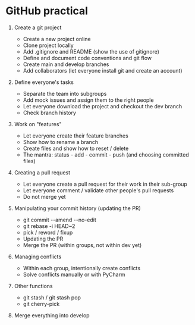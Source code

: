 # GitHub practical

1. Create a git project
	- Create a new project online
	- Clone project locally
	- Add .gitignore and README (show the use of gitignore)
	- Define and document code conventions and git flow
	- Create main and develop branches
	- Add collaborators (let everyone install git and create an account)

2. Define everyone's tasks
	- Separate the team into subgroups
	- Add mock issues and assign them to the right people
	- Let everyone download the project and checkout the dev branch
	- Check branch history

3. Work on "features"
	- Let everyone create their feature branches
	- Show how to rename a branch
	- Create files and show how to reset / delete
	- The mantra: status - add - commit - push (and choosing committed files)

4. Creating a pull request
	- Let everyone create a pull request for their work in their sub-group
	- Let everyone comment / validate other people's pull requests
	- Do not merge yet

5. Manipulating your commit history (updating the PR)
	- git commit --amend --no-edit
	- git rebase -i HEAD~2
	- pick / reword / fixup
	- Updating the PR
	- Merge the PR (within groups, not within dev yet)

6. Managing conflicts
	- Within each group, intentionally create conflicts
	- Solve conflicts manually or with PyCharm

7. Other functions
	- git stash / git stash pop
	- git cherry-pick

8. Merge everything into develop